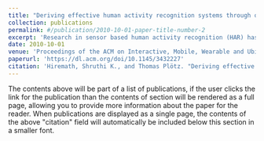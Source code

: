 ```yaml
---
title: "Deriving effective human activity recognition systems through objective task complexity assessment"
collection: publications
permalink: #/publication/2010-10-01-paper-title-number-2
excerpt: 'Research in sensor based human activity recognition (HAR) has been a core concern of the mobile and ubiquitous computing community. Sophisticated systems have been developed with the main view on applications of HAR methods in research settings. This work addresses a related yet practically different problem that mainly focuses on users of HAR technology. We acknowledge that practitioners from outside the core HAR research community are motivated to employ HAR methods for practical deployments. Even though standard processing approaches exist, arguably, often times substantial modifications are necessary to derive effective analysis systems. It is not always clear a-priori how challenging a HAR task actually is and what dimensions of an analysis pipeline are crucial for successful automated assessments. In practice this can lead to disappointing results or disproportionate efforts that have to be invested into the optimization of data analysis pipelines, that were supposed to work "out of the box". We present a framework for the objective complexity assessment of HAR tasks that directly supports practitioners' decision making of whether and how to employ HAR for their deployments. We map a HAR task onto a vectorial representation that allows us to analyse the inherent challenges of the task and to draw conclusions through similarity analysis with regards to existing tasks. We validate our complexity assessment framework on 23 HAR datasets and derive a data-driven categorization of human activity recognition. We demonstrate how our objective analysis can be used to inform the deployment of HAR systems in practical scenarios.'
date: 2010-10-01
venue: 'Proceedings of the ACM on Interactive, Mobile, Wearable and Ubiquitous Technologies'
paperurl: 'https://dl.acm.org/doi/10.1145/3432227'
citation: 'Hiremath, Shruthi K., and Thomas Plötz. "Deriving effective human activity recognition systems through objective task complexity assessment." Proceedings of the ACM on Interactive, Mobile, Wearable and Ubiquitous Technologies 4, no. 4 (2020): 1-24.'
---
```


The contents above will be part of a list of publications, if the user clicks the link for the publication than the contents of section will be rendered as a full page, allowing you to provide more information about the paper for the reader. When publications are displayed as a single page, the contents of the above "citation" field will automatically be included below this section in a smaller font.
